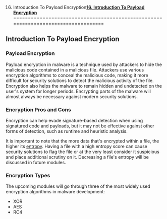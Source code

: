 16. Introduction To Payload Encryption[**16. Introduction To Payload Encryption**](https://maldevacademy.com/modules/16)
==================================================================================

**Introduction To Payload Encryption**
--------------------------------------

### **Payload Encryption**

Payload encryption in malware is a technique used by attackers to hide the malicious code contained in a malicious file. Attackers use various encryption algorithms to conceal the malicious code, making it more difficult for security solutions to detect the malicious activity of the file. Encryption also helps the malware to remain hidden and undetected on the user's system for longer periods. Encrypting parts of the malware will almost always be necessary against modern security solutions.

### **Encryption Pros and Cons**

Encryption can help evade signature-based detection when using signatured code and payloads, but it may not be effective against other forms of detection, such as runtime and heuristic analysis.

It is important to note that the more data that's encrypted within a file, the higher its [entropy](https://practicalsecurityanalytics.com/file-entropy/). Having a file with a high entropy score can cause security solutions to flag the file or at the very least consider it suspicious and place additional scrutiny on it. Decreasing a file's entropy will be discussed in future modules.

### **Encryption Types**

The upcoming modules will go through three of the most widely used encryption algorithms in malware development:

* XOR
* AES
* RC4
